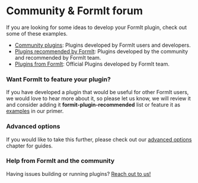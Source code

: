 # Community & FormIt forum

If you are looking for some ideas to develop your FormIt plugin, check out some of these examples.

* [Community plugins](https://github.com/topics/formit-plugin): Plugins developed by FormIt users and developers.
* [Plugins recommended by FormIt](https://github.com/search?q=org%3AFormIt3D+formit-plugin-recommended): Plugins developed by the community and recommended by FormIt team.
* [Plugins from FormIt](https://github.com/FormIt3D): Official Plugins developed by FormIt team.

### Want FormIt to feature your plugin?

If you have developed a plugin that would be useful for other FormIt users, we would love to hear more about it, so please let us know, we will review it and consider adding it **formit-plugin-recommended** list or feature it as [examples](./) in our primer.&#x20;



### Advanced options

If you would like to take this further, please check out our [advanced options](community-and-formit-forum.md#advanced-options) chapter for guides.



### Help from FormIt and the community

Having issues building or running plugins? [Reach out to us!](../introduction/how-to-contact-us.md)
